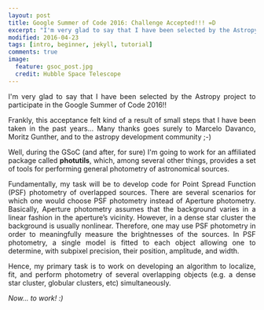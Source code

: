 ```yaml
---
layout: post
title: Google Summer of Code 2016: Challenge Accepted!!! =D
excerpt: "I'm very glad to say that I have been selected by the Astropy project..."
modified: 2016-04-23
tags: [intro, beginner, jekyll, tutorial]
comments: true
image:
  feature: gsoc_post.jpg
  credit: Hubble Space Telescope
---
```

<p style='text-align: justify;'>
I'm very glad to say that I have been selected by the Astropy project to participate in the Google Summer of Code 2016!!
</p>

<p style='text-align: justify;'>
Frankly, this acceptance felt kind of a result of small steps that I have been taken in the past years... Many thanks goes surely to Marcelo Davanco, Moritz Gunther, and to the astropy development community ;-)
</p>

<p style='text-align: justify;'>
Well, during the GSoC (and after, for sure) I'm going to work for an affiliated package called <b>photutils</b>, which, among several other things, provides a set of tools for performing general photometry of astronomical sources.
</p>

<p style='text-align: justify;'>
Fundamentally, my task will be to develop code for Point Spread Function (PSF) photometry of overlapped sources. There are several scenarios for which one would choose PSF photometry instead of Aperture photometry. Basically, Aperture photometry assumes that the background varies in a linear fashion in the aperture’s vicinity. However, in a dense star cluster the background is usually nonlinear. Therefore, one may use PSF photometry in order to meaningfully measure the brightnesses of the sources. In PSF photometry, a single model is fitted to each object allowing one to determine, with subpixel precision, their position, amplitude, and width.
</p>

<p style='text-align: justify;'>
Hence, my primary task is to work on developing an algorithm to localize, fit, and perform photometry of several overlapping objects (e.g. a dense star cluster, globular clusters, etc) simultaneously.
</p>

<p style='text-align: justify;'>
<i>Now... to work! :)</i>
</p>
